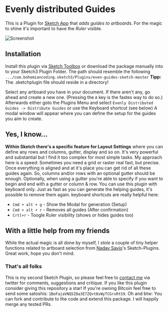 # Evenly distributed Guides
This is a Plugin for [Sketch App](http://www.sketchapp.com) that *adds guides to artboards*.
For the magic to shine it's important to have the *Ruler* visible.

![Screenshot](https://www.dropbox.com/s/5qm2x35qmdga598/sketchplugin_evenly_distributed_guides.jpg?raw=1)

## Installation
Install this plugin via [Sketch Toolbox](http://sketchtoolbox.com) or download the package manually into to your Sketch3 Plugin Folder. The path should resemble the following
```.../com.bohemiancoding.sketch3/Plugins/even-guides-sketch-master``` **Tipp:** The .sketchplugin file should reside in a directory!

Select any artboard you have in your document. If there aren't any, go ahead and create a new one. (Pressing the `A` key is the fastes way to do so.) Afterwards either goto the Plugins Menu and select `Evenly Distributed Guides -> Distribute Guides` or use the Keyboard shortcut (see below)
A modal window will appear where you can define the setup for the guides you aim to create.

## Yes, I know...
**Within Sketch there's a specific feature for Layout Settings** where you can define any rows and columns, gutter, display and so on. It's very powerful and substantial but I find it too complex for most simple tasks. My approach here is a speed:
Sometimes you need a grid or raster real fast, but precise. Once everything is aligned and at it's place you can get rid of all these guides again.
So, columns and/or rows with an optional gutter should be enough. Optionally, when using a gutter you're able to specify if you want to begin and end with a gutter or column & row.
You can use this plugin with keyboard only. Just as fast as you can generate the helping guides, it's possible to remove them again. keyboard shortcuts are really helpful here:

 - `Cmd + alt + g` - Show the Modal for generation (Setup)
 - `Cmd + alt + r` - Removes all guides (After confirmation)
 - `Crtl+r` - Toogle Ruler visibility (shows or hides guides too)

## With a little help from my friends
While the actual magic is all done by myself, I *stole* a couple of tiny helper functions related to artboard selection from [Nadav Savio](https://github.com/nadavsavio/sketch-plugins)'s Sketch-Plugins. Great work, hope you don't mind.

### That's all folks
This is my second Sketch Plugin, so please feel free to [contact me](http://bit.ly/1MSRFbd) via twitter for comments, suggestions and critique.
If you like this plugin consider giving this repository a star! If you're owning Bitcoin feel free to send some satoshis: `1BoFajaVNQ5Z8a3E7ZQvt8sWyTCGrxRtS9`.
Oh and btw: You can fork and contribute to the code and extend this package. I will happily merge any tested PRs.
